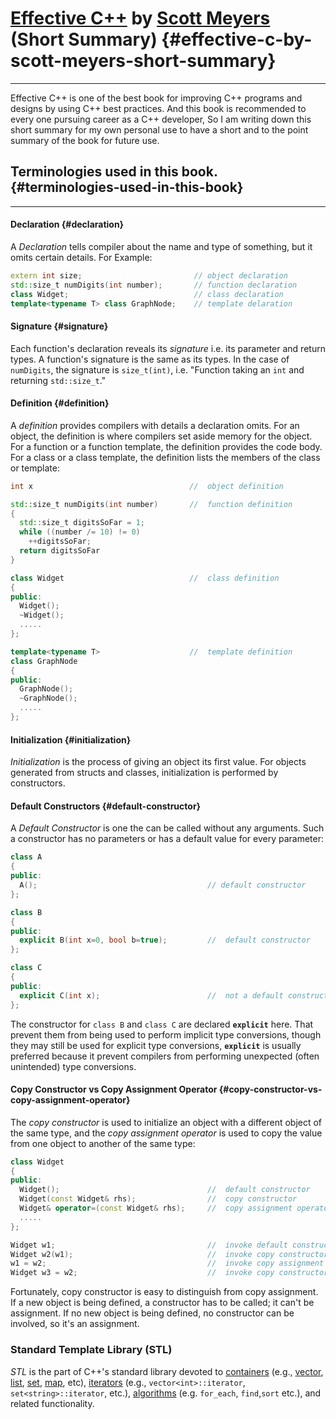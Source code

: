 # [Effective C++](https://www.amazon.com/Effective-Specific-Improve-Programs-Designs/dp/0321334876) by [Scott Meyers](https://en.wikipedia.org/wiki/Scott_Meyers) \(Short Summary\) {#effective-c-by-scott-meyers-short-summary}

---

Effective C++ is one of the best book for improving C++ programs and designs by using C++ best practices. And this book is recommended to every one pursuing career as a C++ developer, So I am writing down this short summary for my own personal use to have a short and to the point summary of the book for future use.

## Terminologies used in this book. {#terminologies-used-in-this-book}

---

#### Declaration {#declaration}

A _Declaration_ tells compiler about the name and type of something, but it omits certain details. For Example:

```cpp
extern int size;                         // object declaration
std::size_t numDigits(int number);       // function declaration
class Widget;                            // class declaration
template<typename T> class GraphNode;    // template delaration
```

#### Signature {#signature}

Each function's declaration reveals its _signature_ i.e. its parameter and return types. A function's signature is the same as its types. In the case of `numDigits`, the signature is `size_t(int)`, i.e. "Function taking an `int` and returning `std::size_t`."

#### Definition {#definition}

A _definition_ provides compilers with details a declaration omits. For an object, the definition is where compilers set aside memory for the object. For a function or a function template, the definition provides the code body. For a class or a class template, the definition lists the members of the class or template:

```cpp
int x                                   //  object definition

std::size_t numDigits(int number)       //  function definition
{
  std::size_t digitsSoFar = 1;
  while ((number /= 10) != 0)
    ++digitsSoFar;
  return digitsSoFar
}

class Widget                            //  class definition
{
public:
  Widget();
  ~Widget();
  .....
};

template<typename T>                    //  template definition
class GraphNode
{
public:
  GraphNode();
  ~GraphNode();
  .....
};
```

#### Initialization {#initialization}

_Initialization_ is the process of giving an object its first value. For objects generated from structs and classes, initialization is performed by constructors.

#### Default Constructors {#default-constructor}

A _Default Constructor_ is one the can be called without any arguments. Such a constructor has no parameters or has a default value for every parameter:

```cpp
class A
{
public:
  A();                                      // default constructor
};

class B
{
public:
  explicit B(int x=0, bool b=true);         //  default constructor
};

class C
{
public:
  explicit C(int x);                        //  not a default constructor
};
```

The constructor for `class B` and `class C` are declared <b>`explicit`</b> here. That prevent them from being used to perform implicit type conversions, though they may still be used for explicit type conversions, <b>`explicit`</b> is usually preferred because it prevent compilers from performing unexpected (often unintended) type conversions.

#### Copy Constructor vs Copy Assignment Operator {#copy-constructor-vs-copy-assignment-operator}
The _copy constructor_ is used to initialize an object with a different object of the same type, and the _copy assignment operator_ is used to copy the value from one object to another of the same type:
```C++
class Widget
{
public:
  Widget();                                 //  default constructor
  Widget(const Widget& rhs);                //  copy constructor
  Widget& operator=(const Widget& rhs);     //  copy assignment operator
  .....
};

Widget w1;                                  //  invoke default constructor
Widget w2(w1);                              //  invoke copy constructor
w1 = w2;                                    //  invoke copy assignment operator
Widget w3 = w2;                             //  invoke copy constructor
```
Fortunately, copy constructor is easy to distinguish from copy assignment. If a new object is being defined, a constructor has to be called; it can't be assignment. If no new object is being defined, no constructor can be involved, so it's an assignment.

### Standard Template Library (STL)
<i>STL</i> is the part of C++'s standard library devoted to [containers](http://en.cppreference.com/w/cpp/container) (e.g., [vector](http://en.cppreference.com/w/cpp/container/vector), [list](http://en.cppreference.com/w/cpp/container/list), [set](http://en.cppreference.com/w/cpp/container/set), [map](http://en.cppreference.com/w/cpp/container/map), etc), [iterators](http://en.cppreference.com/w/cpp/iterator) (e.g., ```vector<int>::iterator```, ```set<string>::iterator```, etc.), [algorithms](http://en.cppreference.com/w/cpp/algorithm) (e.g. ```for_each```, ```find```,```sort``` etc.), and related functionality.




